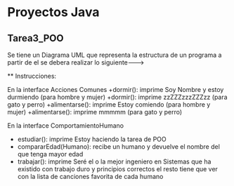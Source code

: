 # Proyectos Java

## Tarea3_POO
Se tiene un Diagrama UML que representa la estructura de un programa a partir de el se debera realizar lo siguiente--->

** Instrucciones:

En la interface Acciones Comunes
+dormir(): imprime Soy Nombre y estoy durmiendo (para hombre y mujer)
+dormir(): imprime zzZZZzzzZZZzz (para gato y perro)
+alimentarse(): imprime Estoy comiendo (para hombre y mujer)
+alimentarse(): imprime mmmmm (para gato y perro)


En la interface ComportamientoHumano
+ estudiar(): imprime Estoy haciendo la tarea de POO
+ compararEdad(Humano): recibe un humano y devuelve el nombre del que tenga mayor edad 
+ trabajar(): imprime Seré el o la mejor ingeniero en Sistemas que ha existido con trabajo duro y principios correctos 
el resto tiene que ver con la lista de canciones favorita de cada humano
